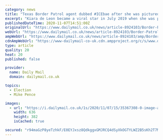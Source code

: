 ```yaml
---
category: news
title: "Texas Border Patrol agent dubbed #ICEbae after she was pictured with Mike Pence QUITS alleging sexual harassment from co-workers who asked if she'd had a boob job - and accuses ..."
excerpt: "Kiara de Leon became a viral star in July 2019 when she was pictured at a Texas detention center alongside VP Mike Pence but announced on Friday she quit Border Patrol over sexual harassment claims."
publishedDateTime: 2020-11-07T14:51:00Z
originalUrl: "https://www.dailymail.co.uk/news/article-8924103/Border-Patrol-agent-dubbed-ICEbae-QUITS-alleging-sexual-harassment.html"
webUrl: "https://www.dailymail.co.uk/news/article-8924103/Border-Patrol-agent-dubbed-ICEbae-QUITS-alleging-sexual-harassment.html"
ampWebUrl: "https://www.dailymail.co.uk/news/article-8924103/amp/Border-Patrol-agent-dubbed-ICEbae-QUITS-alleging-sexual-harassment.html"
cdnAmpWebUrl: "https://www-dailymail-co-uk.cdn.ampproject.org/c/s/www.dailymail.co.uk/news/article-8924103/amp/Border-Patrol-agent-dubbed-ICEbae-QUITS-alleging-sexual-harassment.html"
type: article
quality: 20
heat: 20
published: false

provider:
  name: Daily Mail
  domain: dailymail.co.uk

topics:
  - Election
  - Mike Pence

images:
  - url: "https://i.dailymail.co.uk/1s/2020/11/07/15/35367308-0-image-a-2_1604762662524.jpg"
    width: 636
    height: 382
    isCached: true

secured: "r94maGzP8yeTzhkF/E0EYJxsz8QdkggxGMJRCQ4dSyXkOGTYLWZ2B5sKh2T7MVgS+VslmQHL7KEvMYapVCaeLOt/5MtdtP+g5MXWRmNAjDn7q6mCL+JAe8LeTbejbfGcxo6UFS72njMyCUNByx5yqmfDULpA+Yd81YkqARTxcggkYAVl3GzQfl92vjMjWJ1YfgQUuD2ZXeOlaxcgQNnlo0A36TuddCELQ0Zi6ASxjJfwwsZeaLRjgQnGHyyoXtDZSzsPHUGES/nZPajkrJdiMxcrCmJuPVovTLhQTv+831a0BBnt2SLpHbj8TA1cUZ0Ypay6hzm8VgOiq2Ik0uLtvtgXjop8GDud8hB2GX6cMQs=;3zxFP2EKp0XlpXgCMnLiYw=="
---
```


